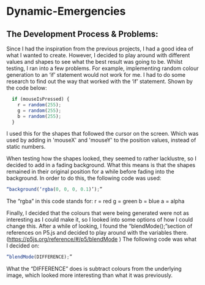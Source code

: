 # Dynamic-Emergencies

## The Development Process & Problems:

Since I had the inspiration from the previous projects, I had a good
idea of what I wanted to create. However, I decided to play around with
different values and shapes to see what the best result was going to be.
Whilst testing, I ran into a few problems. For example, implementing
random colour generation to an ‘if’ statement would not work for me.
I had to do some research to find out the way that worked with the ‘if’
statement.
Shown by the code below:

```javascript
  if (mouseIsPressed) {
    r = random(255);
    g = random(255);
    b = random(255);
  }
```

I used this for the shapes that followed the cursor on the screen.
Which was used by adding in 'mouseX' and 'mouseY' to the position
values, instead of static numbers.

When testing how the shapes looked, they seemed to rather lacklustre,
so I decided to add in a fading background. What this means is that
the shapes remained in their original position for a while before
fading into the background.
In order to do this, the following code was used:

```javascript
“background(‘rgba(0, 0, 0, 0.1)’);”
```

The “rgba” in this code stands for:
r = red
g = green
b = blue
a = alpha

Finally, I decided that the colours that were being generated were
not as interesting as I could make it, so I looked into some options
of how I could change this.
After a while of looking, I found the “blendMode();”section of
references on P5.js and decided to play around with the variables
there.
(https://p5js.org/reference/#/p5/blendMode )
The following code was what I decided on:

```javascript
“blendMode(DIFFERENCE);”
```

What the “DIFFERENCE” does is subtract colours from the underlying
image, which looked more interesting than what it was previously.
